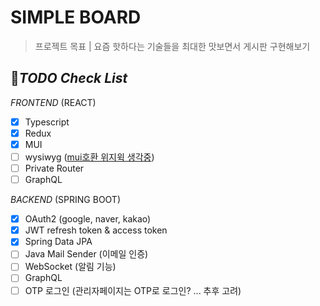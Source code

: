 # SIMPLE BOARD
> 프로젝트 목표 | 요즘 핫하다는 기술들을 최대한 맛보면서 게시판 구현해보기

## 📌*TODO Check List*
  *FRONTEND*  (REACT)
- [x] Typescript
- [x] Redux
- [x] MUI
- [ ] wysiwyg ([mui호환 위지윅 생각중](https://www.npmjs.com/package/react-mui-draft-wysiwyg))
- [ ] Private Router
- [ ] GraphQL

*BACKEND*  (SPRING BOOT)
- [x] OAuth2 (google, naver, kakao)
- [x] JWT refresh token & access token
- [x] Spring Data JPA
- [ ] Java Mail Sender (이메일 인증)
- [ ] WebSocket (알림 기능)
- [ ] GraphQL
- [ ] OTP 로그인 (관리자페이지는 OTP로 로그인? ... 추후 고려)

<!--
|   분야        | 사용기술       | 비고 |
|--------------|------------|-----|
|  Database  | postgresql |   |
-->






















<!--
```
spring.jpa.hibernate.ddl-auto=update
```
어플리케이션 실행시 ddl문을 자동으로 실행한다. 값으로는 create, update, create-drop, validate가 있다.
```
spring.jpa.properties.hibernate.format_sql = true
```
SQL을 포맷팅하여 출력해준다.
```
spring.jpa.show-sql = true
```
jpa 처리시 sql을 보여준다.
-->
